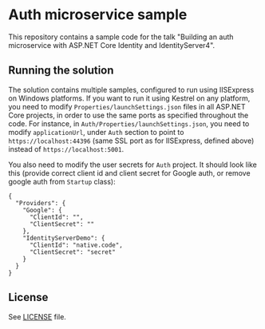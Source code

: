 # Auth microservice sample

This repository contains a sample code for the talk "Building an auth microservice with ASP.NET Core Identity and IdentityServer4".

## Running the solution

The solution contains multiple samples, configured to run using IISExpress on Windows platforms. If you want to run it using Kestrel on any platform, you need to modify `Properties/launchSettings.json` files in all ASP.NET Core projects, in order to use the same ports as specified throughout the code. For instance, in `Auth/Properties/launchSettings.json`, you need to modify `applicationUrl`, under `Auth` section to point to `https://localhost:44396` (same SSL port as for IISExpress, defined above) instead of `https://localhost:5001`.

You also need to modify the user secrets for `Auth` project. It should look like this (provide correct client id and client secret for Google auth, or remove google auth from `Startup` class):

    {
      "Providers": {
        "Google": {
          "ClientId": "",
          "ClientSecret": ""
        },
        "IdentityServerDemo": {
          "ClientId": "native.code",
          "ClientSecret": "secret"
        }
      }
    }

## License

See [LICENSE](LICENSE) file.